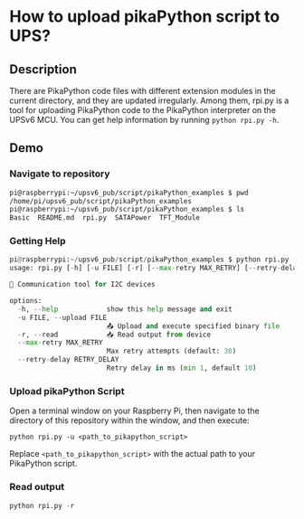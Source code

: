 # How to upload pikaPython script to UPS? 

## Description 
There are PikaPython code files with different extension modules in the current directory, and they are updated irregularly. Among them, rpi.py is a tool for uploading PikaPython code to the PikaPython interpreter on the UPSv6 MCU. You can get help information by running `python rpi.py -h`.

## Demo 

### Navigate to repository  
```bash
pi@raspberrypi:~/upsv6_pub/script/pikaPython_examples $ pwd
/home/pi/upsv6_pub/script/pikaPython_examples
pi@raspberrypi:~/upsv6_pub/script/pikaPython_examples $ ls
Basic  README.md  rpi.py  SATAPower  TFT_Module
```

### Getting Help

```python
pi@raspberrypi:~/upsv6_pub/script/pikaPython_examples $ python rpi.py -h
usage: rpi.py [-h] [-u FILE] [-r] [--max-retry MAX_RETRY] [--retry-delay RETRY_DELAY]

🧪 Communication tool for I2C devices

options:
  -h, --help            show this help message and exit
  -u FILE, --upload FILE
                        📤 Upload and execute specified binary file
  -r, --read            📥 Read output from device
  --max-retry MAX_RETRY
                        Max retry attempts (default: 30)
  --retry-delay RETRY_DELAY
                        Retry delay in ms (min 1, default 10)
```

### Upload pikaPython Script

Open a terminal window on your Raspberry Pi, then navigate to the directory of this repository within the window, and then execute:

```
python rpi.py -u <path_to_pikapython_script>
```

Replace `<path_to_pikapython_script>` with the actual path to your PikaPython script.


### Read output 

```python
python rpi.py -r 
```

